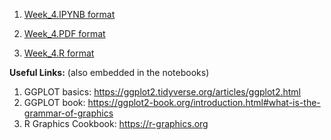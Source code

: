 
1) [Week_4.IPYNB format](https://github.com/rinivarg/ReproRehab2024-Pod3/blob/main/Materials/Week%204/Week%204%20-%20Codebook.ipynb)

2) [Week_4.PDF format](https://github.com/rinivarg/ReproRehab2024-Pod3/blob/main/Materials/Week%204/Week%204%20-%20Codebook.pdf)

3) [Week_4.R format](https://github.com/rinivarg/ReproRehab2024-Pod3/blob/main/Materials/Week%204/Week%204%20-%20Codebook.r)

**Useful Links:** (also embedded in the notebooks)<br>
1) GGPLOT basics: https://ggplot2.tidyverse.org/articles/ggplot2.html
2) GGPLOT book: https://ggplot2-book.org/introduction.html#what-is-the-grammar-of-graphics
3) R Graphics Cookbook: https://r-graphics.org